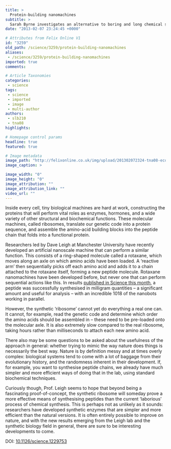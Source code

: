 ```yaml
---
title: >
  Protein-building nanomachines
subtitle: >
  Sarah Byrne investigates an alternative to boring and long chemical synthesis
date: "2013-02-07 23:24:45 +0000"

# Attributes from Felix Online V1
id: "3259"
old_path: /science/3259/protein-building-nanomachines
aliases:
 - /science/3259/protein-building-nanomachines
imported: true
comments:

# Article Taxonomies
categories:
 - science
tags:
 - science
 - imported
 - image
 - multi-author
authors:
 - slb210
 - tna08
highlights:

# Homepage control params
headline: true
featured: true

# Image metadata
image_path: "http://felixonline.co.uk/img/upload/201302072324-tna08-ecoli_70s_ribosome_pair_with_trna_mrna.jpg"
image_caption: >

image_width: "0"
image_height: "0"
image_attribution: ""
image_attribution_link: ""
video_url: ""
---
```


Inside every cell, tiny biological machines are hard at work, constructing the proteins that will perform vital roles as enzymes, hormones, and a wide variety of other structural and biochemical functions. These molecular machines, called ribosomes, translate our genetic code into a protein sequence, and assemble the amino-acid building blocks into the peptide chain that folds into a functional protein.

Researchers led by Dave Leigh at Manchester University have recently developed an artificial nanoscale machine that can perform a similar function. This consists of a ring-shaped molecule called a rotaxane, which moves along an axle on which amino acids have been loaded. A ‘reactive arm’ then sequentially picks off each amino acid and adds it to a chain attached to the rotaxane itself, forming a new peptide molecule. Rotaxane nanomachines have been developed before, but never one that can perform sequential actions like this. In results [published in Science this month](http://www.sciencemag.org/content/339/6116/189), a peptide was successfully synthesised in milligram quantities – a significant amount and useful for analysis – with an incredible 1018 of the nanobots working in parallel.

However, the synthetic ‘ribosome’ cannot yet do everything a real one can. It cannot, for example, read the genetic code and determine which order the amino acids should be assembled in – these need to be pre-loaded onto the molecular axle. It is also extremely slow compared to the real ribosome, taking hours rather than milliseconds to attach each new amino acid.

There also may be some questions to be asked about the usefulness of the approach in general: whether trying to mimic the way nature does things is necessarily the best way. Nature is by definition messy and at times overly complex: biological systems tend to come with a lot of baggage from their evolutionary history, and the randomness inherent in their development. If, for example, you want to synthesise peptide chains, we already have much simpler and more efficient ways of doing that in the lab, using standard biochemical techniques.

Curiously though, Prof. Leigh seems to hope that beyond being a fascinating proof-of-concept, the synthetic ribosome will someday prove a more effective means of synthesising peptides than the current ‘laborious’ process of chemical synthesis. This is perhaps not as unlikely as it sounds: researchers have developed synthetic enzymes that are simpler and more efficient than the natural versions. It is often entirely possible to improve on nature, and with the new results emerging from the Leigh lab and the synthetic biology field in general, there are sure to be interesting developments to come.

DOI: [10.1126/science.1229753](http://www.sciencemag.org/content/339/6116/189)
